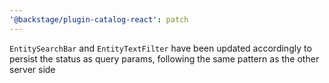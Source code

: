 ```yaml
---
'@backstage/plugin-catalog-react': patch
---
```


`EntitySearchBar` and `EntityTextFilter` have been updated accordingly to persist the status as query params, following the same pattern as the other server side
